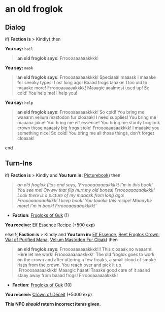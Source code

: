 # an old froglok
## Dialog

if( **Faction is** > Kindly) then 


**You say:** `hail`




>**an old froglok says:** Frroooaaaaaakkkk!


**You say:** `mask`




>**an old froglok says:** Frroooaaaaaakkkk! Speciaaal maaask I maaake for sneaky types! Lost long ago! Baaad frogs taaake! I too old to maaake more! Frroooaaaaaakkkk! Maaagic aaalmost used up! So cold! You help me! I help you!


**You say:** `help`




>**an old froglok says:** Frroooaaaaaakkkk! So cold! You bring me waaarm velium mastodon fur cloaaak! I need supplies! You bring me maaana juice! You bring me elf essence! You bring me sturdy froglock crown those naaasty big frogs stole! Frroooaaaaaakkkk! I maaake you something nice! So cold! You bring me all those things, don't forget cloaaak!

end

## Turn-Ins




if( **Faction is** > Kindly and  **You turn in:** [Picturebook](/item/11275)) then


>*an old froglok flips and says, 'Frroooaaaaaakkkk! I'm in this book! You see me! Owww that flip hurt my old bones! Frroooaaaaaakkkk! Look there is a picture of my maaask from long ago! Frroooaaaaaakkkk! I keep book!  You taaake this recipe!  Maaaybe more!  I'm in book! Frroooaaaaaakkkk!'*


* __Faction:__ [Frogloks of Guk](/faction/251) (1)


 **You receive:**  [Elf Essence Recipe](/item/18499) (+500 exp)

elseif( **Faction is** > Kindly and  **You turn in:** [Elf Essence](/item/11274), [Reet Froglok Crown](/item/11276), [Vial of Purified Mana](/item/10254), [Velium Mastodon Fur Cloak](/item/26999)) then


>**an old froglok says:** Frroooaaaaaakkkk!!! This cloaaak so waaarm! Here let me work! Frroooaaaaaakkkk!' The old froglok goes to work on the crown and after uttering a few froaks, a small cloud of smoke rises from the crown. You reach over and pick it up. 'Frroooaaaaaakkkk! Maaagic haaat! Taaake good care of it aaand staay away from baaad frogs! Frroooaaaaaakkkk!


* __Faction:__ [Frogloks of Guk](/faction/251) (10)


 **You receive:**  [Crown of Deceit](/item/11277) (+5000 exp)

**This NPC *should* return incorrect items given.**
